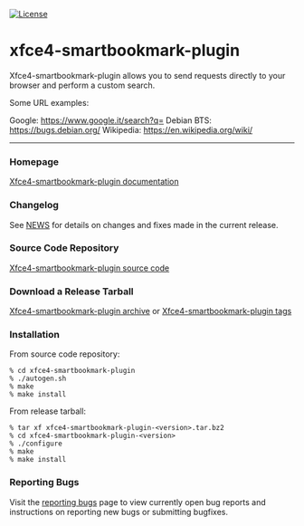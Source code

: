 [![License](https://img.shields.io/badge/License-GPL%20v2-blue.svg)](https://gitlab.xfce.org/panel-plugins/xfce4-smartbookmark-plugin/-/blob/master/COPYING)

# xfce4-smartbookmark-plugin

Xfce4-smartbookmark-plugin allows you to send requests directly to your
browser and perform a custom search.

Some URL examples:

 Google: https://www.google.it/search?q=
 Debian BTS: https://bugs.debian.org/
 Wikipedia: https://en.wikipedia.org/wiki/

----

### Homepage

[Xfce4-smartbookmark-plugin documentation](https://docs.xfce.org/panel-plugins/xfce4-smartbookmark-plugin)

### Changelog

See [NEWS](https://gitlab.xfce.org/panel-plugins/xfce4-smartbookmark-plugin/-/blob/master/NEWS) for details on changes and fixes made in the current release.

### Source Code Repository

[Xfce4-smartbookmark-plugin source code](https://gitlab.xfce.org/panel-plugins/xfce4-smartbookmark-plugin)

### Download a Release Tarball

[Xfce4-smartbookmark-plugin archive](https://archive.xfce.org/src/panel-plugins/xfce4-smartbookmark-plugin)
    or
[Xfce4-smartbookmark-plugin tags](https://gitlab.xfce.org/panel-plugins/xfce4-smartbookmark-plugin/-/tags)

### Installation

From source code repository: 

    % cd xfce4-smartbookmark-plugin
    % ./autogen.sh
    % make
    % make install

From release tarball:

    % tar xf xfce4-smartbookmark-plugin-<version>.tar.bz2
    % cd xfce4-smartbookmark-plugin-<version>
    % ./configure
    % make
    % make install

### Reporting Bugs

Visit the [reporting bugs](https://docs.xfce.org/panel-plugins/xfce4-smartbookmark-plugin/bugs) page to view currently open bug reports and instructions on reporting new bugs or submitting bugfixes.

